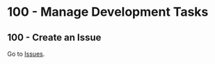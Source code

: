 # 100 - Manage Development Tasks

## 100 - Create an Issue

Go to [Issues](https://app.devrev.ai/agility-game/works?quickAccessId=don%3Acore%3Advrv-eu-1%3Adevo%2F3H0ADarH00%3Avista%2F6&dod=%5B%7B%22doi%22%3A%22create-work%22%2C%22dot%22%3A%22create-work%22%2C%22swcv%22%3Atrue%7D%5D&stage=triage%2Cbacklog%2Cprioritized%2Cin_development%2Cin_review%2Cin_testing%2Cin_deployment&type=issue).
